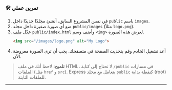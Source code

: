 ### 🛠️ تمرين عملي
1.  في نفس المشروع السابق، أنشئ مجلدًا جديدًا داخل `public` باسم `images`.
2.  ضع أي صورة صغيرة داخل مجلد `public/images` (مثلاً `logo.png`).
3.  عدّل ملف `public/index.html` وأضف وسم `<img>` لعرض هذه الصورة.
    ```html
    <img src="/images/logo.png" alt="My Logo">
    ```
4.  أعد تشغيل الخادم وقم بتحديث الصفحة في متصفحك. يجب أن ترى الصورة معروضة الآن.

> **تلميح:** لاحظ أنك في ملف HTML، لا تحتاج إلى كتابة `/public` في مسارات الملفات (مثل `href` و `src`). Express يتعامل مع مجلد `public` كنقطة بداية (root) للملفات الثابتة.

---